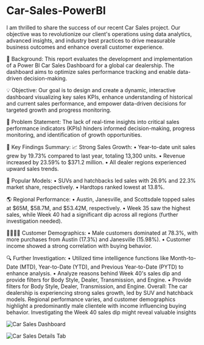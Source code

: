 # Car-Sales-PowerBI





I am thrilled to share the success of our recent Car Sales project. Our objective was to revolutionize our client's operations using data analytics, advanced insights, and industry best practices to drive measurable business outcomes and enhance overall customer experience.

🚗 Background: This report evaluates the development and implementation of a Power BI Car Sales Dashboard for a global car dealership. The dashboard aims to optimize sales performance tracking and enable data-driven decision-making.

💡 Objective: Our goal is to design and create a dynamic, interactive dashboard visualizing key sales KPIs, enhance understanding of historical and current sales performance, and empower data-driven decisions for targeted growth and progress monitoring.

🚩 Problem Statement: The lack of real-time insights into critical sales performance indicators (KPIs) hinders informed decision-making, progress monitoring, and identification of growth opportunities.

🔑 Key Findings Summary: 📈 Strong Sales Growth:
•	Year-to-date unit sales grew by 19.73% compared to last year, totaling 13,300 units.
•	Revenue increased by 23.59% to $371.2 million.
•	All dealer regions experienced upward sales trends.

📍 Popular Models:
•	SUVs and hatchbacks led sales with 26.9% and 22.3% market share, respectively.
•	Hardtops ranked lowest at 13.8%.

🌎 Regional Performance:
•	Austin, Janesville, and Scottsdale topped sales at $65M, $58.7M, and $53.42M, respectively.
•	Week 35 saw the highest sales, while Week 40 had a significant dip across all regions (further investigation needed).

👩🏻👨🏼 Customer Demographics:
•	Male customers dominated at 78.3%, with more purchases from Austin (17.3%) and Janesville (15.98%).
•	Customer income showed a strong correlation with buying behavior.

🔍 Further Investigation:
•	Utilized time intelligence functions like Month-to-Date (MTD), Year-to-Date (YTD), and Previous Year-to-Date (PYTD) to enhance analysis.
•	Analyze reasons behind Week 40's sales dip and provide filters for Body Style, Dealer, Transmission, and Engine.
•	Provide filters for Body Style, Dealer, Transmission, and Engine.
Overall: The car dealership is experiencing strong sales growth, led by SUV and hatchback models. Regional performance varies, and customer demographics highlight a predominantly male clientele with income influencing buying behavior. Investigating the Week 40 sales dip might reveal valuable insights



![Car Sales Dashboard](https://github.com/pawansukheja/Car-Sales-PowerBI/assets/163865690/d4ffb3fe-f1cb-4dfd-a9ae-4b283ea1a8e9)



![Car Sales Details Tab](https://github.com/pawansukheja/Car-Sales-PowerBI/assets/163865690/6e167aa5-41e2-4747-b591-65b3df532654)




